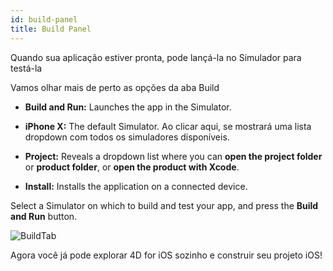 ```yaml
---
id: build-panel
title: Build Panel
---
```


Quando sua aplicação estiver pronta, pode lançá-la no Simulador para testá-la

Vamos olhar mais de perto as opções da aba  Build

* **Build and Run:** Launches the app in the Simulator.

* **iPhone X:** The default Simulator. Ao clicar aqui, se mostrará uma lista dropdown com todos os simuladores disponíveis.

* **Project:** Reveals a dropdown list where you can **open the project folder** or **product folder**, or **open the product with Xcode**.

* **Install:** Installs the application on a connected device.

Select a Simulator on which to build and test your app, and press the **Build and Run** button.

![BuildTab](assets/en/project-editor/Build-Tab-4D-for-iOS.png)

Agora você já pode explorar 4D for iOS sozinho e construir seu projeto iOS!

